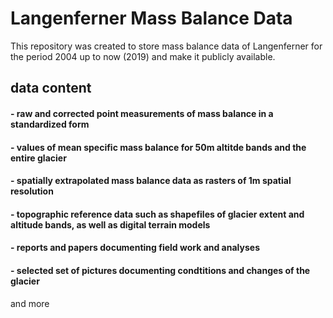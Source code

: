 # Langenferner Mass Balance Data

This repository was created to store mass balance data of Langenferner for the period 2004 up to now (2019) and make it publicly available.

## data content

#### - raw and corrected point measurements of mass balance in a standardized form
#### - values of mean specific mass balance for 50m altitde bands and the entire glacier  
#### - spatially extrapolated mass balance data as rasters of 1m  spatial resolution
#### - topographic reference data such as shapefiles of glacier extent and altitude bands, as well as digital terrain models
#### - reports and papers documenting field work and analyses
#### - selected set of pictures documenting condtitions and changes of the glacier

and more
